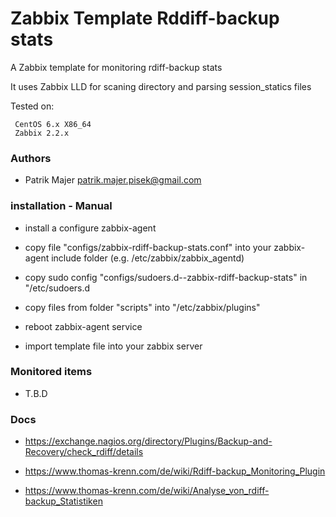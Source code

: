 # Zabbix Template Rddiff-backup stats

A Zabbix template for monitoring rdiff-backup stats

It uses Zabbix LLD for scaning directory and parsing session_statics files

Tested on:

```
 CentOS 6.x X86_64
 Zabbix 2.2.x
```

### Authors
* Patrik Majer <patrik.majer.pisek@gmail.com>


### installation - Manual

* install a configure zabbix-agent

* copy file "configs/zabbix-rdiff-backup-stats.conf" into your zabbix-agent include folder (e.g. /etc/zabbix/zabbix_agentd)

* copy sudo config "configs/sudoers.d--zabbix-rdiff-backup-stats" in "/etc/sudoers.d

* copy files from folder "scripts" into "/etc/zabbix/plugins"

* reboot zabbix-agent service

* import template file into your zabbix server


### Monitored items

* T.B.D

### Docs

* https://exchange.nagios.org/directory/Plugins/Backup-and-Recovery/check_rdiff/details

* https://www.thomas-krenn.com/de/wiki/Rdiff-backup_Monitoring_Plugin

* https://www.thomas-krenn.com/de/wiki/Analyse_von_rdiff-backup_Statistiken
